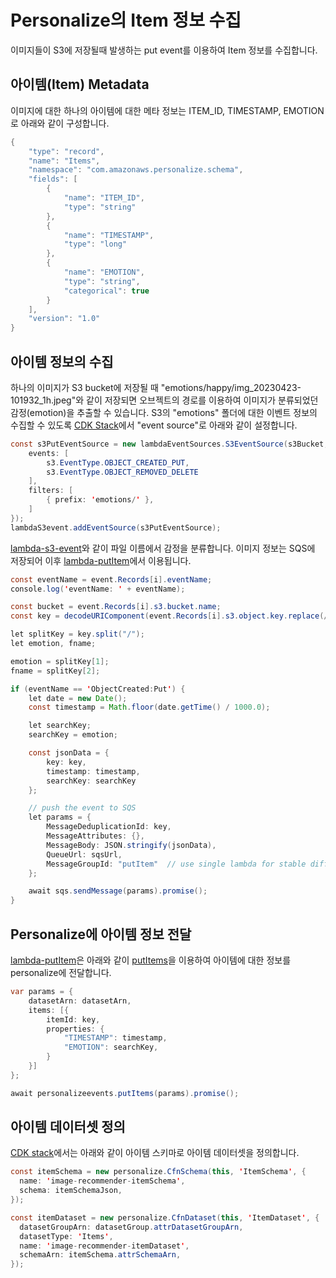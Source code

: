 # Personalize의 Item 정보 수집

이미지들이 S3에 저장될때 발생하는 put event를 이용하여 Item 정보를 수집합니다. 

## 아이템(Item) Metadata

이미지에 대한 하나의 아이템에 대한 메타 정보는 ITEM_ID, TIMESTAMP, EMOTION로 아래와 같이 구성합니다. 

```java
{
    "type": "record",
    "name": "Items",
    "namespace": "com.amazonaws.personalize.schema",
    "fields": [
        {
            "name": "ITEM_ID",
            "type": "string"
        },
        {
            "name": "TIMESTAMP",
            "type": "long"
        },
        {
            "name": "EMOTION",
            "type": "string",
            "categorical": true
        }
    ],
    "version": "1.0"
}
```

## 아이템 정보의 수집

하나의 이미지가 S3 bucket에 저장될 때 "emotions/happy/img_20230423-101932_1h.jpeg"와 같이 저장되면 오브젝트의 경로를 이용하여 이미지가 분류되었던 감정(emotion)을 추출할 수 있습니다. S3의 "emotions" 폴더에 대한 이벤트 정보의 수집할 수 있도록 [CDK Stack](./cdk-image-recommender/lib/cdk-image-recommender-stack.ts)에서 "event source"로 아래와 같이 설정합니다.

```java
const s3PutEventSource = new lambdaEventSources.S3EventSource(s3Bucket, {
    events: [
        s3.EventType.OBJECT_CREATED_PUT,
        s3.EventType.OBJECT_REMOVED_DELETE
    ],
    filters: [
        { prefix: 'emotions/' },
    ]
});
lambdaS3event.addEventSource(s3PutEventSource);
```

[lambda-s3-event](./lambda-s3-event/index.js)와 같이 파일 이름에서 감정을 분류합니다. 이미지 정보는 SQS에 저장되어 이후 [lambda-putItem](./lambda-putItem/index.js)에서 이용됩니다. 

```java
const eventName = event.Records[i].eventName;       
console.log('eventName: ' + eventName);

const bucket = event.Records[i].s3.bucket.name;
const key = decodeURIComponent(event.Records[i].s3.object.key.replace(/\+/g, ' '));

let splitKey = key.split("/");
let emotion, fname;

emotion = splitKey[1];
fname = splitKey[2];

if (eventName == 'ObjectCreated:Put') {
    let date = new Date();
    const timestamp = Math.floor(date.getTime() / 1000.0);

    let searchKey;
    searchKey = emotion;

    const jsonData = {
        key: key,
        timestamp: timestamp,
        searchKey: searchKey
    };

    // push the event to SQS
    let params = {
        MessageDeduplicationId: key,
        MessageAttributes: {},
        MessageBody: JSON.stringify(jsonData),
        QueueUrl: sqsUrl,
        MessageGroupId: "putItem"  // use single lambda for stable diffusion 
    };

    await sqs.sendMessage(params).promise();
}
```

## Personalize에 아이템 정보 전달

[lambda-putItem](./lambda-putItem/index.js)은 아래와 같이 [putItems](https://docs.aws.amazon.com/personalize/latest/dg/API_UBS_PutItems.html)을 이용하여 아이템에 대한 정보를 personalize에 전달합니다.

```java
var params = {
    datasetArn: datasetArn,
    items: [{
        itemId: key,
        properties: {
            "TIMESTAMP": timestamp,
            "EMOTION": searchKey,
        }
    }]
};

await personalizeevents.putItems(params).promise(); 
```

## 아이템 데이터셋 정의

[CDK stack](./cdk-image-recommender/lib/cdk-image-recommender-stack.ts)에서는 아래와 같이 아이템 스키마로 아이템 데이터셋을 정의합니다.

```java
const itemSchema = new personalize.CfnSchema(this, 'ItemSchema', {
  name: 'image-recommender-itemSchema',
  schema: itemSchemaJson,
});

const itemDataset = new personalize.CfnDataset(this, 'ItemDataset', {
  datasetGroupArn: datasetGroup.attrDatasetGroupArn,
  datasetType: 'Items',
  name: 'image-recommender-itemDataset',
  schemaArn: itemSchema.attrSchemaArn,
});
```
